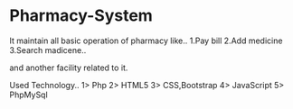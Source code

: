 # Pharmacy-System
It maintain all basic operation of pharmacy like..
1.Pay bill
2.Add medicine
3.Search madicene..

and another facility related to it.

Used Technology..
1> Php
2> HTML5
3> CSS,Bootstrap
4> JavaScript
5> PhpMySql
